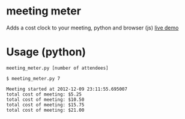 meeting meter
========

Adds a cost clock to your meeting, python and browser (js)
[live demo](http://alecklandgraf.github.com/meeting-meter/)

Usage (python)
=====

`meeting_meter.py [number of attendees]`

```
$ meeting_meter.py 7

Meeting started at 2012-12-09 23:11:55.695007
total cost of meeting: $5.25
total cost of meeting: $10.50
total cost of meeting: $15.75
total cost of meeting: $21.00
```